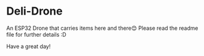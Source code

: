 # Deli-Drone
An ESP32 Drone that carries items here and there😊 
Please read the readme file for further details :D

Have a great day!
